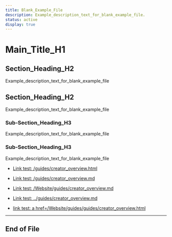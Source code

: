 ```yaml
---
title: Blank_Example_File
description: Example_description_text_for_blank_example_file.
status: active
display: true
---
```


# Main_Title_H1

## Section_Heading_H2
Example_description_text_for_blank_example_file

## Section_Heading_H2
Example_description_text_for_blank_example_file

### Sub-Section_Heading_H3
Example_description_text_for_blank_example_file

### Sub-Section_Heading_H3
Example_description_text_for_blank_example_file

- [Link test: /guides/creator_overview.html](/guides/creator_overview.html)
- [Link test: /guides/creator_overview.md](guides/creator_overview.md)
- [Link test: /Website/guides/creator_overview.md](/Website/guides/guides/creator_overview.md)
- [Link test: ../guides/creator_overview.md](../guides/creator_overview.md)

- <a href="/Website/guides/guides/creator_overview.html">link test: a href=/Website/guides/guides/creator_overview.html</a>

---
## End of File
